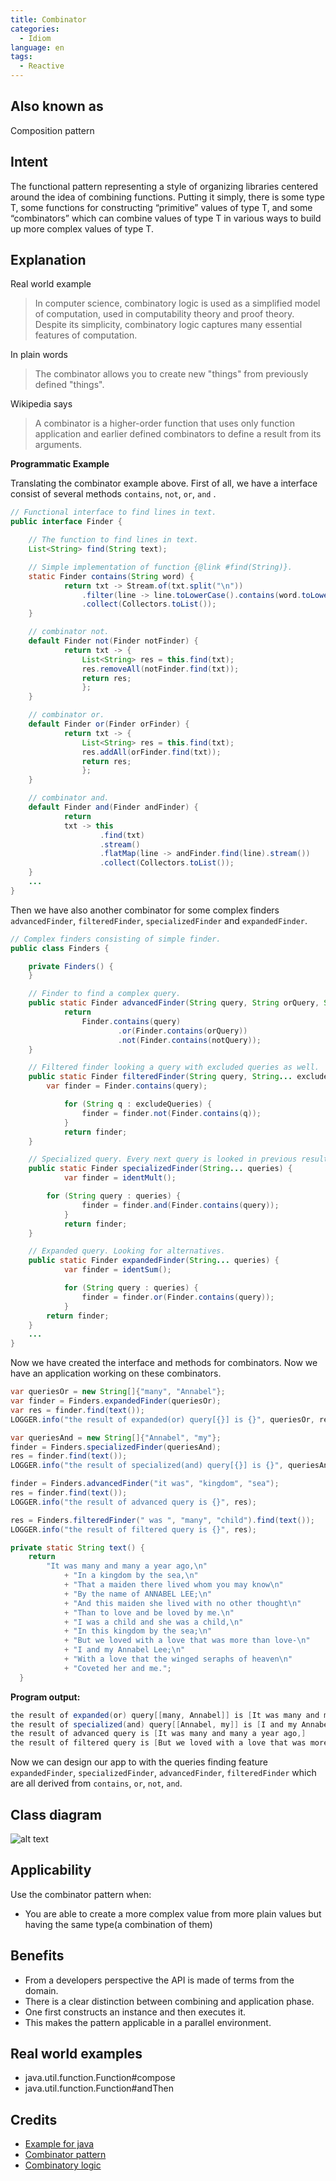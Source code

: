```yaml
---
title: Combinator
categories:
  - Idiom
language: en
tags:
  - Reactive
---
```


## Also known as

Composition pattern

## Intent

The functional pattern representing a style of organizing libraries centered around the idea of combining functions.
Putting it simply, there is some type T, some functions for constructing “primitive” values of type T, and some “combinators” which can combine values of type T in various ways to build up more complex values of type T.

## Explanation

Real world example

> In computer science, combinatory logic is used as a simplified model of computation, used in computability theory and proof theory. Despite its simplicity, combinatory logic captures many essential features of computation.
> 

In plain words

> The combinator allows you to create new "things" from previously defined "things".
> 

Wikipedia says

> A combinator is a higher-order function that uses only function application and earlier defined combinators to define a result from its arguments.
> 

**Programmatic Example**

Translating the combinator example above. First of all, we have a interface consist of several methods `contains`, `not`, `or`, `and` .

```java
// Functional interface to find lines in text.
public interface Finder {

	// The function to find lines in text.
	List<String> find(String text);

	// Simple implementation of function {@link #find(String)}.
	static Finder contains(String word) {
    		return txt -> Stream.of(txt.split("\n"))
        		.filter(line -> line.toLowerCase().contains(word.toLowerCase()))
        		.collect(Collectors.toList());
  	}

	// combinator not.
	default Finder not(Finder notFinder) {
    		return txt -> {
      			List<String> res = this.find(txt);
      			res.removeAll(notFinder.find(txt));
      			return res;
    			};
  	}

	// combinator or.
	default Finder or(Finder orFinder) {
    		return txt -> {
      			List<String> res = this.find(txt);
      			res.addAll(orFinder.find(txt));
      			return res;
    			};
	}

	// combinator and.
	default Finder and(Finder andFinder) {
    		return
        	txt -> this
            		.find(txt)
            		.stream()
            		.flatMap(line -> andFinder.find(line).stream())
            		.collect(Collectors.toList());
  	}
	...
}
```

Then we have also another combinator for some complex finders `advancedFinder`, `filteredFinder`, `specializedFinder` and `expandedFinder`.

```java
// Complex finders consisting of simple finder.
public class Finders {

	private Finders() {
  	}

	// Finder to find a complex query.
	public static Finder advancedFinder(String query, String orQuery, String notQuery) {
    		return
        		Finder.contains(query)
            			.or(Finder.contains(orQuery))
            			.not(Finder.contains(notQuery));
	}

	// Filtered finder looking a query with excluded queries as well.
	public static Finder filteredFinder(String query, String... excludeQueries) {
		var finder = Finder.contains(query);

    		for (String q : excludeQueries) {
      			finder = finder.not(Finder.contains(q));
    		}
    		return finder;
	}

	// Specialized query. Every next query is looked in previous result.
	public static Finder specializedFinder(String... queries) {
    		var finder = identMult();

		for (String query : queries) {
      			finder = finder.and(Finder.contains(query));
    		}
    		return finder;
  	}

	// Expanded query. Looking for alternatives.
	public static Finder expandedFinder(String... queries) {
    		var finder = identSum();

    		for (String query : queries) {
      			finder = finder.or(Finder.contains(query));
    		}
   		return finder;
  	}
	...
}
```

Now we have created the interface and methods for combinators. Now we have an application working on these combinators.

```java
var queriesOr = new String[]{"many", "Annabel"};
var finder = Finders.expandedFinder(queriesOr);
var res = finder.find(text());
LOGGER.info("the result of expanded(or) query[{}] is {}", queriesOr, res);

var queriesAnd = new String[]{"Annabel", "my"};
finder = Finders.specializedFinder(queriesAnd);
res = finder.find(text());
LOGGER.info("the result of specialized(and) query[{}] is {}", queriesAnd, res);

finder = Finders.advancedFinder("it was", "kingdom", "sea");
res = finder.find(text());
LOGGER.info("the result of advanced query is {}", res);

res = Finders.filteredFinder(" was ", "many", "child").find(text());
LOGGER.info("the result of filtered query is {}", res);

private static String text() {
    return
        "It was many and many a year ago,\n"
            + "In a kingdom by the sea,\n"
            + "That a maiden there lived whom you may know\n"
            + "By the name of ANNABEL LEE;\n"
            + "And this maiden she lived with no other thought\n"
            + "Than to love and be loved by me.\n"
            + "I was a child and she was a child,\n"
            + "In this kingdom by the sea;\n"
            + "But we loved with a love that was more than love-\n"
            + "I and my Annabel Lee;\n"
            + "With a love that the winged seraphs of heaven\n"
            + "Coveted her and me.";
  }
```

**Program output:**

```java
the result of expanded(or) query[[many, Annabel]] is [It was many and many a year ago,, By the name of ANNABEL LEE;, I and my Annabel Lee;]
the result of specialized(and) query[[Annabel, my]] is [I and my Annabel Lee;]
the result of advanced query is [It was many and many a year ago,]
the result of filtered query is [But we loved with a love that was more than love-]
```

Now we can design our app to with the queries finding feature `expandedFinder`, `specializedFinder`, `advancedFinder`, `filteredFinder` which are all derived from `contains`, `or`, `not`, `and`.


## Class diagram
![alt text](./etc/combinator.urm.png "Combinator class diagram")

## Applicability
Use the combinator pattern when:

- You are able to create a more complex value from more plain values but having the same type(a combination of them)

## Benefits

- From a developers perspective the API is made of terms from the domain.
- There is a clear distinction between combining and application phase.
- One first constructs an instance and then executes it.
- This makes the pattern applicable in a parallel environment.


## Real world examples

- java.util.function.Function#compose
- java.util.function.Function#andThen

## Credits

- [Example for java](https://gtrefs.github.io/code/combinator-pattern/)
- [Combinator pattern](https://wiki.haskell.org/Combinator_pattern)
- [Combinatory logic](https://wiki.haskell.org/Combinatory_logic)
